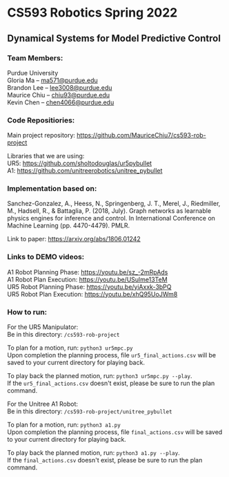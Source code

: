 # CS593 Robotics Spring 2022

## Dynamical Systems for Model Predictive Control

### Team Members:
Purdue University   <br />
Gloria Ma – ma571@purdue.edu        <br />
Brandon Lee – lee3008@purdue.edu    <br />
Maurice Chiu – chiu93@purdue.edu    <br />
Kevin Chen – chen4066@purdue.edu    <br />

### Code Repositiories:
Main project repository: https://github.com/MauriceChiu7/cs593-rob-project

Libraries that we are using:    <br />
UR5: https://github.com/sholtodouglas/ur5pybullet       <br />
A1: https://github.com/unitreerobotics/unitree_pybullet <br />

### Implementation based on:
Sanchez-Gonzalez, A., Heess, N., Springenberg, J. T., Merel, J., Riedmiller, M., Hadsell, R., & Battaglia, P. (2018, July). Graph networks as learnable physics engines for inference and control. In International Conference on Machine Learning (pp. 4470-4479). PMLR.

Link to paper: https://arxiv.org/abs/1806.01242

### Links to DEMO videos:
A1 Robot Planning Phase:  https://youtu.be/sz_-2mRpAds  <br />
A1 Robot Plan Execution:  https://youtu.be/USulme13TeM  <br />
UR5 Robot Planning Phase: https://youtu.be/yiAxxk-3bPQ  <br />
UR5 Robot Plan Execution: https://youtu.be/xhQ95UoJWm8  <br />

### How to run:
For the UR5 Manipulator:    <br />
Be in this directory: `/cs593-rob-project`

To plan for a motion, run: `python3 ur5mpc.py`  <br />
Upon completion the planning process, file `ur5_final_actions.csv` will be saved to your current directory for playing back.

To play back the planned motion, run: `python3 ur5mpc.py --play`.   <br />
If the `ur5_final_actions.csv` doesn't exist, please be sure to run the plan command.

For the Unitree A1 Robot:   <br />
Be in this directory: `/cs593-rob-project/unitree_pybullet`

To plan for a motion, run: `python3 a1.py`  <br />
Upon completion the planning process, file `final_actions.csv` will be saved to your current directory for playing back.

To play back the planned motion, run: `python3 a1.py --play`.   <br />
If the `final_actions.csv` doesn't exist, please be sure to run the plan command.